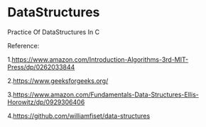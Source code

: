 # DataStructures
Practice Of DataStructures In C


Reference:


1.https://www.amazon.com/Introduction-Algorithms-3rd-MIT-Press/dp/0262033844


2.https://www.geeksforgeeks.org/


3.https://www.amazon.com/Fundamentals-Data-Structures-Ellis-Horowitz/dp/0929306406


4.https://github.com/williamfiset/data-structures
